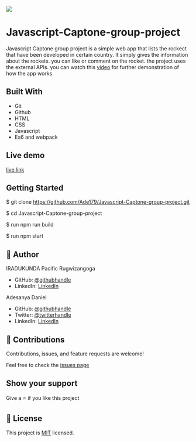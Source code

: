![](https://img.shields.io/badge/Microverse-blueviolet)

# Javascript-Captone-group-project

 Javascript Captone group project is a simple web app that lists the rockect that have been developed in certain country. It simply gives the information about the rockets. you can like or comment on the rocket.
 the project uses the external APIs.
you can watch this [video](https://www.youtube.com/watch?v=AcUd-_Yjjqg) for further demonstration of how the app works


## Built With

- Git
- Github
- HTML
- CSS
- Javascript
- Es6 and webpack

## Live demo
[live link](https://ade179.github.io/Javascript-Captone-group-project/dist/)

## Getting Started

$ git clone https://github.com/Ade179/Javascript-Captone-group-project.git

$ cd Javascript-Captone-group-project

$ run npm run build

$ run npm start

## 👤 Author

IRADUKUNDA Pacific Rugwizangoga

- GitHub: [@githubhandle](https://github.com/rugwizangoga)
- LinkedIn: [LinkedIn](https://www.linkedin.com/in/iradukunda-pacific-rugwizangoga)

Adesanya Daniel

- GitHub: [@githubhandle](https://github.com/Ade179)
- Twitter: [@twitterhandle](https://twitter.com/@juwon_adesanya)
- LinkedIn: [LinkedIn](www.linkedin.com/in/adejuwon-adesanya-237b54239)

## 🤝 Contributions

Contributions, issues, and feature requests are welcome!

Feel free to check the [issues page](../../issues/)

## Show your support

Give a ⭐️ if you like this project
## 📝 License

This project is [MIT](./LICENSE) licensed.
